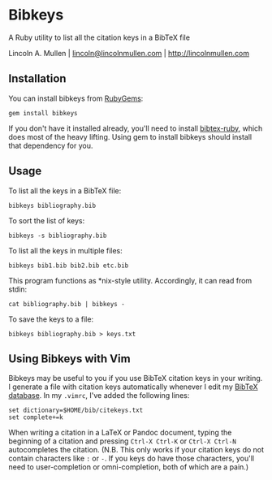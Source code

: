 # Bibkeys

A Ruby utility to list all the citation keys in a BibTeX file

Lincoln A. Mullen | lincoln@lincolnmullen.com | http://lincolnmullen.com

## Installation

You can install bibkeys from [RubyGems][]:

    gem install bibkeys

If you don't have it installed already, you'll need to install
[bibtex-ruby][], which does most of the heavy lifting. Using gem 
to install bibkeys should install that dependency for you.

## Usage

To list all the keys in a BibTeX file:

    bibkeys bibliography.bib

To sort the list of keys:

    bibkeys -s bibliography.bib

To list all the keys in multiple files:

    bibkeys bib1.bib bib2.bib etc.bib

This program functions as \*nix-style utility. Accordingly, it can read
from stdin:

    cat bibliography.bib | bibkeys -

To save the keys to a file:

    bibkeys bibliography.bib > keys.txt

## Using Bibkeys with Vim

Bibkeys may be useful to you if you use BibTeX citation keys in your
writing. I generate a file with citation keys automatically whenever I
edit my [BibTeX database][]. In my `.vimrc`, I've added the following
lines:

    set dictionary=$HOME/bib/citekeys.txt
    set complete+=k

When writing a citation in a LaTeX or Pandoc document, typing the
beginning of a citation and pressing `Ctrl-X Ctrl-K` or `Ctrl-X Ctrl-N`
autocompletes the citation. (N.B. This only works if your citation keys
do not contain characters like `:` or `-`. If you keys do have those
characters, you'll need to user-completion or omni-completion, both of
which are a pain.)

  [RubyGems]: https://rubygems.org/
  [bibtex-ruby]: https://github.com/inukshuk/bibtex-ruby
  [BibTeX database]: https://github.com/lmullen/historybib

